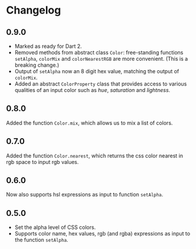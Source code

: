 # Changelog

## 0.9.0

- Marked as ready for Dart 2.
- Removed methods from abstract class `Color`: free-standing functions `setAlpha`, `colorMix` and `colorNearestRGB` are more convenient. (This is a breaking change.)
- Output of `setAlpha` now an 8 digit hex value, matching the output of `colorMix`.
- Added an abstract `ColorProperty` class that provides access to various qualities of an input color such as *hue*, *saturation* and *lightness*.

## 0.8.0

Added the function `Color.mix`, which allows us to mix a list of colors.

## 0.7.0

Added the function `Color.nearest`, which returns the css color nearest in rgb space to input rgb values.

## 0.6.0

Now also supports hsl expressions as input to function `setAlpha`.

## 0.5.0

- Set the alpha level of CSS colors.
- Supports color name, hex values, rgb (and rgba) expressions as input to the function `setAlpha`.


